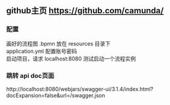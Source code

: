 ## github主页 https://github.com/camunda/

### 配置
画好的流程图 .bpmn 放在 resources 目录下  
application.yml 配置账号密码  
启动项目，请求 localhost:8080 测试启动一个流程实例   

### 跳转 api doc页面
http://localhost:8080/webjars/swagger-ui/3.1.4/index.html?docExpansion=false&url=/swagger.json






